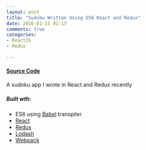 ```yaml
---
layout: post
title: "Sudoku Written Using ES6 React and Redux"
date: 2016-01-15 02:17
comments: true
categories: 
- ReactJS
- Redux

---
```


<link rel="stylesheet" type="text/css" href="/stylesheets/custom/react_redux_sudoku.css">
<div id='root'></div>
<script src="/javascripts/custom/react_redux_sudoku.js"></script>

#### [Source Code](https://github.com/DanialK/react-redux-sudoku)

<!-- more -->

A sudoku app I wrote in React and Redux recently


##### Built wth:
* ES6 using [Babel](https://babeljs.io/) transpiler
* [React](https://facebook.github.io/react/)
* [Redux](http://redux.js.org/)
* [Lodash](https://lodash.com])
* [Webpack](https://webpack.github.io/)
